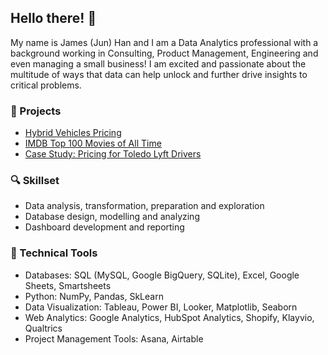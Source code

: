 ## Hello there! 👋 

My name is James (Jun) Han and I am a Data Analytics professional with a background working in Consulting, Product Management, Engineering and even managing a small business! I am excited and passionate about the multitude of ways that data can help unlock and further drive insights to critical problems. 

### 📖 Projects 

* [Hybrid Vehicles Pricing](https://github.com/junjameshan/hybrid-vehicles)
* [IMDB Top 100 Movies of All Time](https://github.com/junjameshan/imdb_top_100_movies)
* [Case Study: Pricing for Toledo Lyft Drivers](https://github.com/junjameshan/toledo_lyft_drivers_pricing)

### 🔍 Skillset

* Data analysis, transformation, preparation and exploration 
* Database design, modelling and analyzing
* Dashboard development and reporting 

### 🧰 Technical Tools 

* Databases: SQL (MySQL, Google BigQuery, SQLite), Excel, Google Sheets, Smartsheets 
* Python: NumPy, Pandas, SkLearn
* Data Visualization: Tableau, Power BI, Looker, Matplotlib, Seaborn
* Web Analytics: Google Analytics, HubSpot Analytics, Shopify, Klayvio, Qualtrics 
* Project Management Tools: Asana, Airtable 
